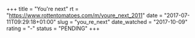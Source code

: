 +++
title = "You're next"
rt = "https://www.rottentomatoes.com/m/youre_next_2011"
date = "2017-07-11T09:29:18+01:00"
slug = "you_re_next"
date_watched = "2017-10-09"
rating = "-"
status = "PENDING"
+++